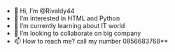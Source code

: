- 👋 Hi, I’m @Rivaldy44
- 👀 I’m interested in HTML and Python
- 🌱 I’m currently learning about IT world
- 💞️ I’m looking to collaborate on big company
- 📫 How to reach me? call my number 0856683768**

<!---
Rivaldy44/Rivaldy44 is a ✨ special ✨ repository because its `README.md` (this file) appears on your GitHub profile.
You can click the Preview link to take a look at your changes.
--->
